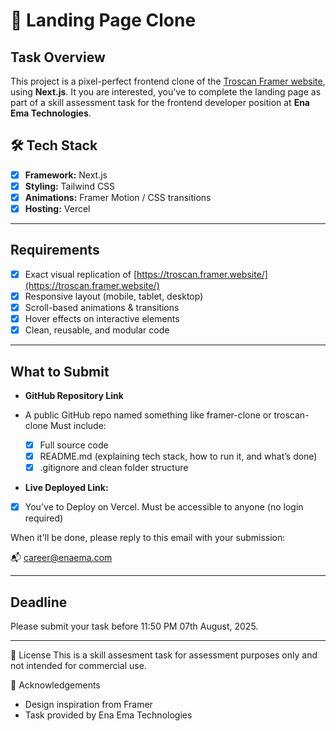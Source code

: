 # 🛒 Landing Page Clone

## Task Overview

This project is a pixel-perfect frontend clone of the [Troscan Framer website](https://troscan.framer.website/), using **Next.js**. It you are interested, you've to complete the landing page as part of a skill assessment task for the frontend developer position at **Ena Ema Technologies**.

## 🛠️ Tech Stack

- [x] **Framework:** Next.js
- [x] **Styling:** Tailwind CSS
- [x] **Animations:** Framer Motion / CSS transitions
- [x] **Hosting:** Vercel

---

## Requirements

- [x] Exact visual replication of [https://troscan.framer.website/](https://troscan.framer.website/)
- [x] Responsive layout (mobile, tablet, desktop)
- [x] Scroll-based animations & transitions
- [x] Hover effects on interactive elements
- [x] Clean, reusable, and modular code

---

## What to Submit

- **GitHub Repository Link**
- A public GitHub repo named something like framer-clone or troscan-clone
  Must include:

  - [x] Full source code
  - [x] README.md (explaining tech stack, how to run it, and what’s done)
  - [x] .gitignore and clean folder structure

- **Live Deployed Link:**
- [x] You've to Deploy on Vercel. Must be accessible to anyone (no login required)

When it'll be done, please reply to this email with your submission:

📬 career@enaema.com

---

## Deadline

Please submit your task before 11:50 PM 07th August, 2025.

---

📄 License
This is a skill assesment task for assessment purposes only and not intended for commercial use.

🙏 Acknowledgements

- Design inspiration from Framer
- Task provided by Ena Ema Technologies
